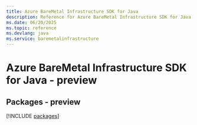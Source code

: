 ```yaml
---
title: Azure BareMetal Infrastructure SDK for Java
description: Reference for Azure BareMetal Infrastructure SDK for Java
ms.date: 06/20/2025
ms.topic: reference
ms.devlang: java
ms.service: baremetalinfrastructure
---
```

# Azure BareMetal Infrastructure SDK for Java - preview
## Packages - preview
[!INCLUDE [packages](baremetal-infrastructure-index.md)]